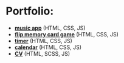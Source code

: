 # Portfolio:

- [**music app**](https://shchuka-vladimir.github.io/it-academy-course-javascript/homework_6/) (HTML, CSS, JS)
- [**flip memory card game**](https://shchuka-vladimir.github.io/it-academy-course-javascript/homework_7/) (HTML, CSS, JS)
- [**timer**](https://shchuka-vladimir.github.io/it-academy-course-javascript/homework_8/) (HTML, CSS, JS)
- [**calendar**](https://shchuka-vladimir.github.io/it-academy-course-javascript/homework_9/) (HTML, CSS, JS)
- [**CV**](https://shchuka-vladimir.github.io/CV) (HTML, SCSS, JS)
